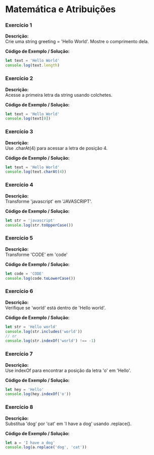# Matemática e Atribuições

### Exercício 1

**Descrição:**  
Crie uma string greeting = 'Hello World'. Mostre o comprimento dela.

**Código de Exemplo / Solução:**

```javascript
let text = 'Hello World'
console.log(text.length)
```
### Exercício 2

**Descrição:**  
Acesse a primeira letra da string usando colchetes.

**Código de Exemplo / Solução:**

```javascript
let text = 'Hello World'
console.log(text[0])
```

### Exercício 3

**Descrição:**  
Use .charAt(4) para acessar a letra de posição 4.

**Código de Exemplo / Solução:**

```javascript
let text = 'Hello World'
console.log(text.charAt(4))
```

### Exercício 4

**Descrição:**  
Transforme 'javascript' em 'JAVASCRIPT'.

**Código de Exemplo / Solução:**

```javascript
let str = 'javascript'
console.log(str.toUpperCase())

```

### Exercício 5

**Descrição:**  
Transforme 'CODE' em 'code'

**Código de Exemplo / Solução:**

```javascript
let code = 'CODE'
console.log(code.toLowerCase())
```

### Exercício 6

**Descrição:**  
Verifique se 'world' está dentro de 'Hello world'.

**Código de Exemplo / Solução:**

```javascript
let str = 'Hello world'
console.log(str.includes('world'))
// or
console.log(str.indexOf('world') !== -1)
```

### Exercício 7

**Descrição:**  
Use indexOf para encontrar a posição da letra 'o' em 'Hello'.

**Código de Exemplo / Solução:**

```javascript
let hey = 'Hello'
console.log(hey.indexOf('o'))
```

### Exercício 8

**Descrição:**  
Substitua 'dog' por 'cat' em 'I have a dog' usando .replace().

**Código de Exemplo / Solução:**

```javascript
let a = 'I have a dog'
console.log(a.replace('dog', 'cat'))
```
